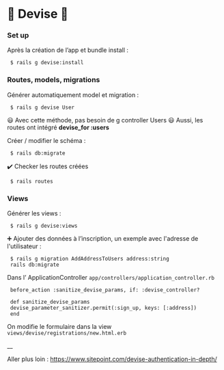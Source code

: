 # 🚀 Devise 🚀


### Set up

Après la création de l’app et bundle install :

     $ rails g devise:install

### Routes, models, migrations

Générer automatiquement model et migration :

     $ rails g devise User

😃 Avec cette méthode, pas besoin de g controller Users
😃 Aussi, les routes ont intégré **devise_for :users**

Créer / modifier le schéma :

     $ rails db:migrate

✔️ Checker les routes créées 

     $ rails routes

### Views

Générer les views : 

     $ rails g devise:views

➕ Ajouter des données à l’inscription, un exemple avec l'adresse de l'utilisateur : 

     $ rails g migration AddAddressToUsers address:string
     rails db:migrate

Dans l’ ApplicationController `app/controllers/application_controller.rb`

     before_action :sanitize_devise_params, if: :devise_controller?

     def sanitize_devise_params
  	 devise_parameter_sanitizer.permit(:sign_up, keys: [:address])
     end

On modifie le formulaire dans la view `views/devise/registrations/new.html.erb`

__

Aller plus loin : https://www.sitepoint.com/devise-authentication-in-depth/
